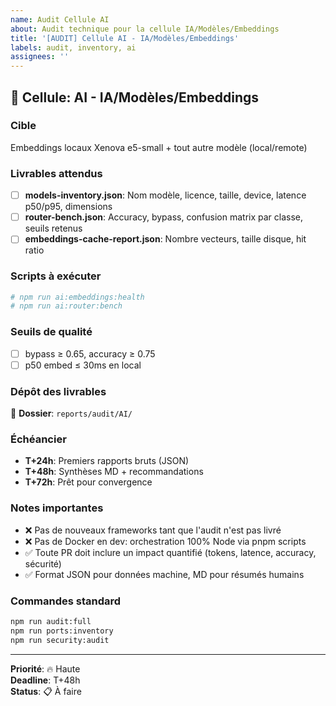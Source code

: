 ```yaml
---
name: Audit Cellule AI
about: Audit technique pour la cellule IA/Modèles/Embeddings
title: '[AUDIT] Cellule AI - IA/Modèles/Embeddings'
labels: audit, inventory, ai
assignees: ''
---
```


## 🎯 **Cellule**: AI - IA/Modèles/Embeddings

### **Cible**
Embeddings locaux Xenova e5-small + tout autre modèle (local/remote)

### **Livrables attendus**
- [ ] **models-inventory.json**: Nom modèle, licence, taille, device, latence p50/p95, dimensions
- [ ] **router-bench.json**: Accuracy, bypass, confusion matrix par classe, seuils retenus
- [ ] **embeddings-cache-report.json**: Nombre vecteurs, taille disque, hit ratio

### **Scripts à exécuter**
```bash
# npm run ai:embeddings:health
# npm run ai:router:bench
```

### **Seuils de qualité**
- [ ] bypass ≥ 0.65, accuracy ≥ 0.75
- [ ] p50 embed ≤ 30ms en local

### **Dépôt des livrables**
📁 **Dossier**: `reports/audit/AI/`

### **Échéancier**
- **T+24h**: Premiers rapports bruts (JSON)
- **T+48h**: Synthèses MD + recommandations  
- **T+72h**: Prêt pour convergence

### **Notes importantes**
- ❌ Pas de nouveaux frameworks tant que l'audit n'est pas livré
- ❌ Pas de Docker en dev: orchestration 100% Node via pnpm scripts
- ✅ Toute PR doit inclure un impact quantifié (tokens, latence, accuracy, sécurité)
- ✅ Format JSON pour données machine, MD pour résumés humains

### **Commandes standard**
```bash
npm run audit:full
npm run ports:inventory
npm run security:audit
```

---
**Priorité**: 🔥 Haute  
**Deadline**: T+48h  
**Status**: 📋 À faire
